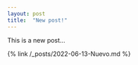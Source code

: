 ```yaml
---
layout: post
title:  "New post!"
---
```


This is a new post...

{% link /_posts/2022-06-13-Nuevo.md %}
